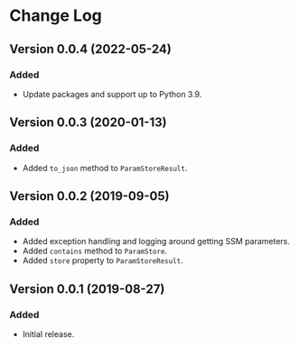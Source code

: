 # Change Log

## Version 0.0.4 (2022-05-24)

### Added

- Update packages and support up to Python 3.9.

## Version 0.0.3 (2020-01-13)

### Added

- Added `to_json` method to `ParamStoreResult`.

## Version 0.0.2 (2019-09-05)

### Added

- Added exception handling and logging around getting SSM parameters.
- Added `contains` method to `ParamStore`.
- Added `store` property to `ParamStoreResult`.

## Version 0.0.1 (2019-08-27)

### Added

- Initial release.
